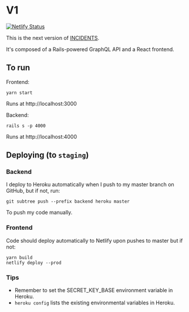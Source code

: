 # V1

[![Netlify Status](https://api.netlify.com/api/v1/badges/8486d8d3-031b-440f-899e-6f9c75a32ef0/deploy-status)](https://app.netlify.com/sites/tp-staging/deploys)

This is the next version of [INCIDENTS](https://github.com/veeral-patel/incidents).

It's composed of a Rails-powered GraphQL API and a React frontend.

## To run

Frontend:

```
yarn start
```

Runs at http://localhost:3000

Backend:

```
rails s -p 4000
```

Runs at http://localhost:4000

## Deploying (to `staging`)

### Backend

I deploy to Heroku automatically when I push to my master branch on GitHub, but if not, run:

```
git subtree push --prefix backend heroku master
```

To push my code manually.

### Frontend

Code should deploy automatically to Netlify upon pushes to master but if not:

```
yarn build
netlify deploy --prod
```

### Tips

- Remember to set the SECRET_KEY_BASE environment variable in Heroku.
- `heroku config` lists the existing environmental variables in Heroku.
